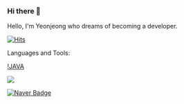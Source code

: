 ### Hi there 👋

<!--
**wjdwjdduswjd/wjdwjdduswjd** is a ✨ _special_ ✨ repository because its `README.md` (this file) appears on your GitHub profile.

Here are some ideas to get you started:

- 🔭 I’m currently working on ...
- 🌱 I’m currently learning ...
- 👯 I’m looking to collaborate on ...
- 🤔 I’m looking for help with ...
- 💬 Ask me about ...
- 📫 How to reach me: ...
- 😄 Pronouns: ...
- ⚡ Fun fact: ...
-->

Hello, I'm Yeonjeong who dreams of becoming a developer.


[![Hits](https://hits.seeyoufarm.com/api/count/incr/badge.svg?url=https%3A%2F%2Fgithub.com%2Fgjbae1212%2Fwjdwjdduswjd&count_bg=%2379C83D&title_bg=%23555555&icon=&icon_color=%23E7E7E7&title=hits&edge_flat=false)](https://hits.seeyoufarm.com)


Languages and Tools:


[!JAVA](http://img.shields.io/badge/language-swift-orange&logo=java&logoColor=black&link=#007396)

<img src="http://img.shields.io/badge/Java-blue?logo=java&logoColor=black&link=#007396"/>



 




	
	
  [![Naver Badge](https://img.shields.io/badge/Gmail-d14836?style=flat-square&logo=Gmail&logoColor=white&link=mailto:wjdwjdduswjd@naver.com)](mailto:wjdwjdduswjd@gmail.com)
	




